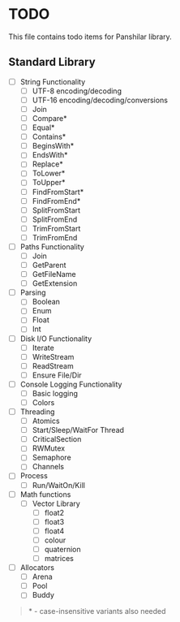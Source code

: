 # TODO

This file contains todo items for Panshilar library.

## Standard Library

- [ ] String Functionality
  - [ ] UTF-8 encoding/decoding
  - [ ] UTF-16 encoding/decoding/conversions
  - [ ] Join
  - [ ] Compare*
  - [ ] Equal*
  - [ ] Contains*
  - [ ] BeginsWith*
  - [ ] EndsWith*
  - [ ] Replace*
  - [ ] ToLower*
  - [ ] ToUpper*
  - [ ] FindFromStart*
  - [ ] FindFromEnd*
  - [ ] SplitFromStart
  - [ ] SplitFromEnd
  - [ ] TrimFromStart
  - [ ] TrimFromEnd
- [ ] Paths Functionality
  - [ ] Join
  - [ ] GetParent
  - [ ] GetFileName
  - [ ] GetExtension
- [ ] Parsing
  - [ ] Boolean
  - [ ] Enum
  - [ ] Float
  - [ ] Int
- [ ] Disk I/O Functionality
  - [ ] Iterate
  - [ ] WriteStream
  - [ ] ReadStream
  - [ ] Ensure File/Dir
- [ ] Console Logging Functionality
  - [ ] Basic logging
  - [ ] Colors
- [ ] Threading
  - [ ] Atomics
  - [ ] Start/Sleep/WaitFor Thread
  - [ ] CriticalSection
  - [ ] RWMutex
  - [ ] Semaphore
  - [ ] Channels
- [ ] Process
  - [ ] Run/WaitOn/Kill
- [ ] Math functions
  - [ ] Vector Library
    - [ ] float2
    - [ ] float3
    - [ ] float4
    - [ ] colour
    - [ ] quaternion
    - [ ] matrices
- [ ] Allocators
  - [ ] Arena
  - [ ] Pool
  - [ ] Buddy

> \* - case-insensitive variants also needed
